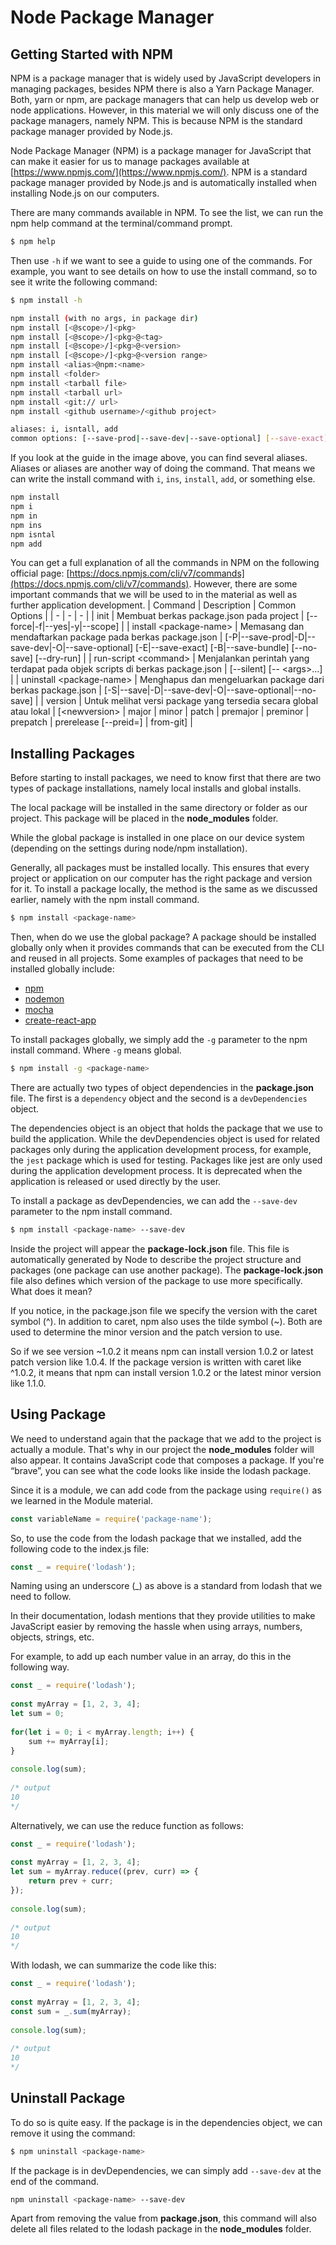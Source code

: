 # Node Package Manager
## Getting Started with NPM
NPM is a package manager that is widely used by JavaScript developers in managing packages, besides NPM there is also a Yarn Package Manager. Both, yarn or npm, are package managers that can help us develop web or node applications. However, in this material we will only discuss one of the package managers, namely NPM. This is because NPM is the standard package manager provided by Node.js.

Node Package Manager (NPM) is a package manager for JavaScript that can make it easier for us to manage packages available at [https://www.npmjs.com/](https://www.npmjs.com/). NPM is a standard package manager provided by Node.js and is automatically installed when installing Node.js on our computers.

There are many commands available in NPM. To see the list, we can run the npm help command at the terminal/command prompt.
```bash
$ npm help
```

Then use `-h` if we want to see a guide to using one of the commands. For example, you want to see details on how to use the install command, so to see it write the following command:
```bash
$ npm install -h

npm install (with no args, in package dir)
npm install [<@scope>/]<pkg>
npm install [<@scope>/]<pkg>@<tag>
npm install [<@scope>/]<pkg>@<version>
npm install [<@scope>/]<pkg>@<version range>
npm install <alias>@npm:<name>
npm install <folder>
npm install <tarball file>
npm install <tarball url>
npm install <git:// url>
npm install <github username>/<github project>

aliases: i, isntall, add
common options: [--save-prod|--save-dev|--save-optional] [--save-exact] [--no-save]
```

If you look at the guide in the image above, you can find several aliases. Aliases or aliases are another way of doing the command. That means we can write the install command with `i`, `ins`, `install`, `add`, or something else.
```bash
npm install
npm i
npm in
npm ins
npm isntal
npm add
```

You can get a full explanation of all the commands in NPM on the following official page: [https://docs.npmjs.com/cli/v7/commands](https://docs.npmjs.com/cli/v7/commands). However, there are some important commands that we will be used to in the material as well as further application development.
| Command | Description | Common Options | 
| - | - | - |
| init | Membuat berkas package.json pada project | [--force\|-f\|--yes\|-y\|--scope] | 
| install \<package-name> | Memasang dan mendaftarkan package pada berkas package.json | [-P\|--save-prod\|-D\|--save-dev\|-O\|--save-optional] [-E\|--save-exact] [-B\|--save-bundle] [--no-save] [--dry-run] | 
| run-script \<command> | Menjalankan perintah yang terdapat pada objek scripts di berkas package.json | [--silent] [-- \<args>...] | 
| uninstall \<package-name> | Menghapus dan mengeluarkan package dari berkas package.json | [-S\|--save\|-D\|--save-dev\|-O\|--save-optional\|--no-save] | 
| version | Untuk melihat versi package yang tersedia secara global atau lokal | [\<newversion> \| major \| minor \| patch \| premajor \| preminor \| prepatch \| prerelease [--preid=<prerelease-id>] \| from-git] | 

## Installing Packages
Before starting to install packages, we need to know first that there are two types of package installations, namely local installs and global installs.

The local package will be installed in the same directory or folder as our project. This package will be placed in the **node_modules** folder.

While the global package is installed in one place on our device system (depending on the settings during node/npm installation).

Generally, all packages must be installed locally. This ensures that every project or application on our computer has the right package and version for it. To install a package locally, the method is the same as we discussed earlier, namely with the npm install command.
```bash
$ npm install <package-name>
```

Then, when do we use the global package? A package should be installed globally only when it provides commands that can be executed from the CLI and reused in all projects. Some examples of packages that need to be installed globally include:
- [npm](https://www.npmjs.com/package/npm)
- [nodemon](https://www.npmjs.com/package/nodemon)
- [mocha](https://www.npmjs.com/package/mocha)
- [create-react-app](https://www.npmjs.com/package/create-react-app)

To install packages globally, we simply add the `-g` parameter to the npm install command. Where `-g` means global.
```bash
$ npm install -g <package-name>
```

There are actually two types of object dependencies in the **package.json** file. The first is a `dependency` object and the second is a `devDependencies` object.

The dependencies object is an object that holds the package that we use to build the application. While the devDependencies object is used for related packages only during the application development process, for example, the `jest` package which is used for testing. Packages like jest are only used during the application development process. It is deprecated when the application is released or used directly by the user.

To install a package as devDependencies, we can add the `--save-dev` parameter to the npm install command.
```bash
$ npm install <package-name> --save-dev
```

Inside the project will appear the **package-lock.json** file. This file is automatically generated by Node to describe the project structure and packages (one package can use another package). The **package-lock.json** file also defines which version of the package to use more specifically. What does it mean?

If you notice, in the package.json file we specify the version with the caret symbol (^). In addition to caret, npm also uses the tilde symbol (~). Both are used to determine the minor version and the patch version to use.

So if we see version ~1.0.2 it means npm can install version 1.0.2 or latest patch version like 1.0.4. If the package version is written with caret like ^1.0.2, it means that npm can install version 1.0.2 or the latest minor version like 1.1.0.

## Using Package
We need to understand again that the package that we add to the project is actually a module. That's why in our project the **node_modules** folder will also appear. It contains JavaScript code that composes a package. If you're “brave”, you can see what the code looks like inside the lodash package.

Since it is a module, we can add code from the package using `require()` as we learned in the Module material.
```js
const variableName = require('package-name');
```

So, to use the code from the lodash package that we installed, add the following code to the index.js file:
```js
const _ = require('lodash');
```

Naming using an underscore (_) as above is a standard from lodash that we need to follow.

In their documentation, lodash mentions that they provide utilities to make JavaScript easier by removing the hassle when using arrays, numbers, objects, strings, etc.

For example, to add up each number value in an array, do this in the following way.
```js
const _ = require('lodash');
 
const myArray = [1, 2, 3, 4];
let sum = 0;
 
for(let i = 0; i < myArray.length; i++) {
    sum += myArray[i];
}
 
console.log(sum);
 
/* output
10
*/
```

Alternatively, we can use the reduce function as follows:
```js
const _ = require('lodash');
 
const myArray = [1, 2, 3, 4];
let sum = myArray.reduce((prev, curr) => {
    return prev + curr;
});
 
console.log(sum);
 
/* output
10
*/
```

With lodash, we can summarize the code like this:
```js
const _ = require('lodash');
 
const myArray = [1, 2, 3, 4];
const sum = _.sum(myArray);
 
console.log(sum);
 
/* output
10
*/
```

## Uninstall Package
To do so is quite easy. If the package is in the dependencies object, we can remove it using the command:
```bash
$ npm uninstall <package-name>
```

If the package is in devDependencies, we can simply add `--save-dev` at the end of the command.
```bash
npm uninstall <package-name> --save-dev
```

Apart from removing the value from **package.json**, this command will also delete all files related to the lodash package in the **node_modules** folder.

